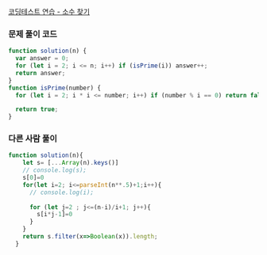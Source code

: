 [코딩테스트 연습 - 소수 찾기](https://school.programmers.co.kr/learn/courses/30/lessons/12921)

### 문제 풀이 코드

```jsx
function solution(n) {
  var answer = 0;
  for (let i = 2; i <= n; i++) if (isPrime(i)) answer++;
  return answer;
}
function isPrime(number) {
  for (let i = 2; i * i <= number; i++) if (number % i == 0) return false;

  return true;
}
```

### 다른 사람 풀이

```jsx
function solution(n){
    let s= [...Array(n).keys()]
    // console.log(s);
    s[0]=0
    for(let i=2; i<=parseInt(n**.5)+1;i++){
      // console.log(i);
  
      for (let j=2 ; j<=(n-i)/i+1; j++){
        s[i*j-1]=0
      }
    }
    return s.filter(x=>Boolean(x)).length;
  }
```